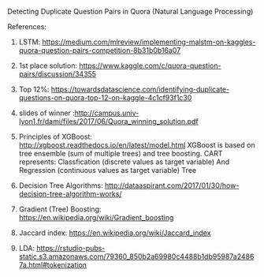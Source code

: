 Detecting Duplicate Question Pairs in Quora (Natural Language Processing)

References:
1. LSTM: https://medium.com/mlreview/implementing-malstm-on-kaggles-quora-question-pairs-competition-8b31b0b16a07

2. 1st place solution: https://www.kaggle.com/c/quora-question-pairs/discussion/34355

3. Top 12%: https://towardsdatascience.com/identifying-duplicate-questions-on-quora-top-12-on-kaggle-4c1cf93f1c30

4. slides of winner :http://campus.univ-lyon1.fr/dami/files/2017/06/Quora_winning_solution.pdf

5. Principles of XGBoost: http://xgboost.readthedocs.io/en/latest/model.html
   XGBoost is based on tree ensemble (sum of multiple trees) and tree boosting.
   CART represents: Classfication (discrete values as target variable) And Regression (continuous values as target variable) Tree
   
6. Decision Tree Algorithms: http://dataaspirant.com/2017/01/30/how-decision-tree-algorithm-works/

7. Gradient (Tree) Boosting: https://en.wikipedia.org/wiki/Gradient_boosting

8. Jaccard index: https://en.wikipedia.org/wiki/Jaccard_index

9. LDA: https://rstudio-pubs-static.s3.amazonaws.com/79360_850b2a69980c4488b1db95987a24867a.html#tokenization
